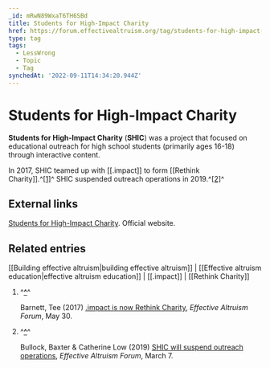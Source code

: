 ```yaml
---
_id: mRwN89WxaT6TH6SBd
title: Students for High-Impact Charity
href: https://forum.effectivealtruism.org/tag/students-for-high-impact-charity
type: tag
tags:
  - LessWrong
  - Topic
  - Tag
synchedAt: '2022-09-11T14:34:20.944Z'
---
```

# Students for High-Impact Charity

**Students for High-Impact Charity** (**SHIC**) was a project that focused on educational outreach for high school students (primarily ages 16-18) through interactive content.

In 2017, SHIC teamed up with [[.impact]] to form [[Rethink Charity]].^[\[1\]](#fna7mewidx83)^ SHIC suspended outreach operations in 2019.^[\[2\]](#fn61za3jf9idu)^

External links
--------------

[Students for High-Impact Charity](https://shicschools.org/). Official website.

Related entries
---------------

[[Building effective altruism|building effective altruism]] | [[Effective altruism education|effective altruism education]] | [[.impact]] | [[Rethink Charity]]

1.  ^**[^](#fnrefa7mewidx83)**^
    
    Barnett, Tee (2017) [.impact is now Rethink Charity](https://forum.effectivealtruism.org/posts/a3sScjxdgNTCseBMJ/impact-is-now-rethink-charity), *Effective Altruism Forum*, May 30.
    
2.  ^**[^](#fnref61za3jf9idu)**^
    
    Bullock, Baxter & Catherine Low (2019) [SHIC will suspend outreach operations](https://forum.effectivealtruism.org/posts/3HaXa7dtu86NQNEZJ/shic-will-suspend-outreach-operations), *Effective Altruism Forum*, March 7.